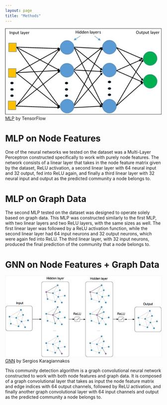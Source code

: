 ```yaml
---
layout: page
title: "Methods"
---
```


![MLP](figures/mlp.jpg)
[MLP](https://www.tutorialspoint.com/tensorflow/tensorflow_multi_layer_perceptron_learning.htm) by TensorFlow

# MLP on Node Features

One of the neural networks we tested on the dataset was a Multi-Layer Perceptron constructed specifically to work with purely node features. The network consists of a linear layer that takes in the node feature matrix given by the dataset, ReLU activation, a second linear layer with 64 neural input and 32 output, fed into ReLU again, and finally a third linear layer with 32 neural input and output as the predicted community a node belongs to.

# MLP on Graph Data

The second MLP tested on the dataset was designed to operate solely based on graph data. This MLP was constructed similarly to the first MLP, with two linear layers and two ReLU layers, with the same sizes as well. The first linear layer was followed by a ReLU activation function, while the second linear layer had 64 input neurons and 32 output neurons, which were again fed into ReLU. The third linear layer, with 32 input neurons, produced the final prediction of the community that a node belongs to.

# GNN on Node Features + Graph Data

![GNN](figures/gnn.jpg)
[GNN](https://theaisummer.com/Graph_Neural_Networks/) by Sergios Karagiannakos

This community detection algorithm is a graph convolutional neural network constructed to work with both node features and graph data. It is composed of a graph convolutional layer that takes as input the node feature matrix and edge indices with 64 output channels, followed by ReLU activation, and finally another graph convolutional layer with 64 input channels and output as the predicted community a node belongs to.